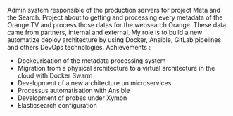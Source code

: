 Admin system responsible of the production servers for project Meta and the Search. Project about to getting and processing every metadata of the Orange TV and process those datas for the websearch Orange.
These data came from partners, internal and external. My role is to build a new automatize deploy architecture by using Docker, Ansible, GitLab pipelines and others DevOps technologies.
Achievements :
* Dockeurisation of the metadata processing system
* Migration from a physical architecture to a virtual architecture in the cloud with Docker Swarm
* Development of a new architecture un microservices
* Processus automatisation with Ansible
* Development of probes under Xymon
* Elasticsearch configuration
